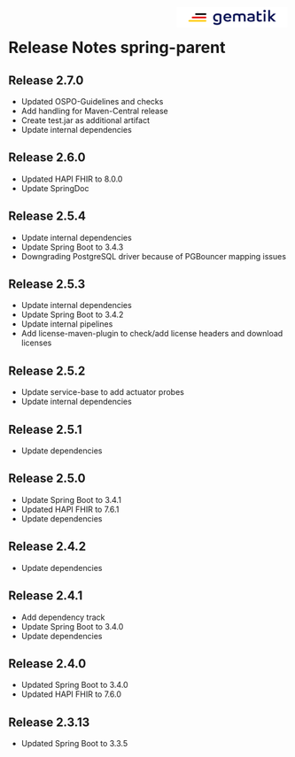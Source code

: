 <img align="right" width="200" height="37" src="media/Gematik_Logo_Flag.png"/> <br/>

# Release Notes spring-parent

## Release 2.7.0
- Updated OSPO-Guidelines and checks
- Add handling for Maven-Central release
- Create test.jar as additional artifact
- Update internal dependencies

## Release 2.6.0
- Updated HAPI FHIR to 8.0.0
- Update SpringDoc

## Release 2.5.4
- Update internal dependencies
- Update Spring Boot to 3.4.3
- Downgrading PostgreSQL driver because of PGBouncer mapping issues

## Release 2.5.3
- Update internal dependencies
- Update Spring Boot to 3.4.2
- Update internal pipelines
- Add license-maven-plugin to check/add license headers and download licenses

## Release 2.5.2
- Update service-base to add actuator probes
- Update internal dependencies

## Release 2.5.1
- Update dependencies

## Release 2.5.0
- Update Spring Boot to 3.4.1
- Updated HAPI FHIR to 7.6.1
- Update dependencies

## Release 2.4.2
- Update dependencies

## Release 2.4.1
- Add dependency track
- Update Spring Boot to 3.4.0 
- Update dependencies

## Release 2.4.0
- Updated Spring Boot to 3.4.0
- Updated HAPI FHIR to 7.6.0

## Release 2.3.13
- Updated Spring Boot to 3.3.5